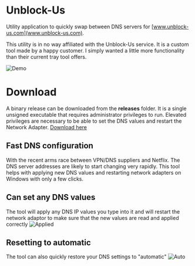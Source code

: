# Unblock-Us
Utility application to quickly swap between DNS servers for [www.unblock-us.com](www.unblock-us.com).

This utility is in no way affiliated with the Unblock-Us service. It is a custom tool made by a happy customer. I simply wanted a little more functionality than their current tray tool offers.

![Demo](http://i.imgur.com/tDRqKYJ.gif "Animated demonstration of the tool")

# Download
A binary release can be downloaded from the __releases__ folder. It is a single unsigned executable that requires administrator privileges to run. Elevated privileges are necessary to be able to set the DNS values and restart the Network Adapter.
[Download here](https://github.com/sverrirs/Unblock-Us/raw/master/releases/UnblockUs-DnsHelper.exe)

## Fast DNS configuration
With the recent arms race between VPN/DNS suppliers and Netflix. The DNS server addresses are likely to start changing very rapidly. 
This tool helps with applying new DNS values and restarting network adapters on Windows with only a few clicks.

## Can set any DNS values
The tool will apply any DNS IP values you type into it and will restart the network adaptor to make sure that the new values are read and applied correctly
![Applied](http://i.imgur.com/74E2xny.jpg "A IPv4 sheet showing values that the tool updated")

## Resetting to automatic
The tool can also quickly restore your DNS settings to "automatic"
![Auto](http://i.imgur.com/maNnu08.jpg "The tool can also restore the DNS values to automatic")


